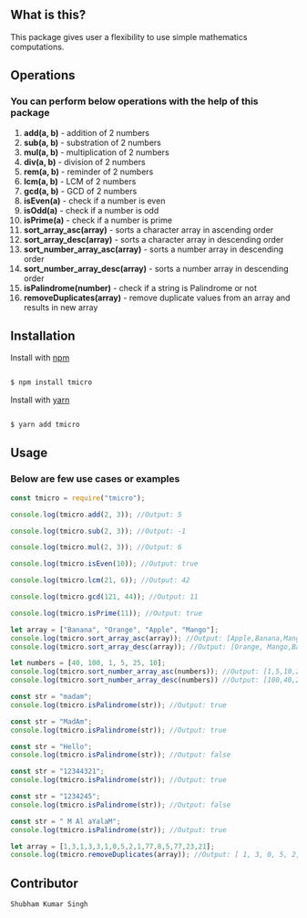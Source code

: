 ## What is this?

This package gives user a flexibility to use simple mathematics computations.

## Operations

### You can perform below operations with the help of this package

1. **add(a, b)** - addition of 2 numbers
2. **sub(a, b)** - substration of 2 numbers
3. **mul(a, b)** - multiplication of 2 numbers
4. **div(a, b)** - division of 2 numbers
5. **rem(a, b)** - reminder of 2 numbers
6. **lcm(a, b)** - LCM of 2 numbers
7. **gcd(a, b)** - GCD of 2 numbers
8. **isEven(a)** - check if a number is even
9. **isOdd(a)** - check if a number is odd
10. **isPrime(a)** - check if a number is prime
11. **sort_array_asc(array)** - sorts a character array in ascending order
12. **sort_array_desc(array)** - sorts a character array in descending order
13. **sort_number_array_asc(array)** - sorts a number array in descending order
14. **sort_number_array_desc(array)** - sorts a number array in descending order
15. **isPalindrome(number)** - check if a string is Palindrome or not
16. **removeDuplicates(array)** - remove duplicate values from an array and results in new array

## Installation

Install with [npm](https://www.npmjs.com/)

```javascript

$ npm install tmicro

```

Install with [yarn](https://yarnpkg.com/)

```javascript

$ yarn add tmicro

```

## Usage

### Below are few use cases or examples

```javascript
const tmicro = require("tmicro");

console.log(tmicro.add(2, 3)); //Output: 5

console.log(tmicro.sub(2, 3)); //Output: -1

console.log(tmicro.mul(2, 3)); //Output: 6

console.log(tmicro.isEven(10)); //Output: true

console.log(tmicro.lcm(21, 6)); //Output: 42

console.log(tmicro.gcd(121, 44)); //Output: 11

console.log(tmicro.isPrime(11)); //Output: true

let array = ["Banana", "Orange", "Apple", "Mango"];
console.log(tmicro.sort_array_asc(array)); //Output: [Apple,Banana,Mango,Orange]
console.log(tmicro.sort_array_desc(array)); //Output: [Orange, Mango,Banana,Apple]

let numbers = [40, 100, 1, 5, 25, 10];
console.log(tmicro.sort_number_array_asc(numbers)); //Output: [1,5,10,25,40,100]
console.log(tmicro.sort_number_array_desc(numbers)) //Output: [100,40,25,10,5,1]

const str = "madam";
console.log(tmicro.isPalindrome(str)); //Output: true

const str = "MadAm";
console.log(tmicro.isPalindrome(str)); //Output: true

const str = "Hello";
console.log(tmicro.isPalindrome(str)); //Output: false

const str = "12344321";
console.log(tmicro.isPalindrome(str)); //Output: true

const str = "1234245";
console.log(tmicro.isPalindrome(str)); //Output: false

const str = " M Al aYalaM";
console.log(tmicro.isPalindrome(str)); //Output: true

let array = [1,3,1,3,3,1,0,5,2,1,77,8,5,77,23,21];
console.log(tmicro.removeDuplicates(array)); //Output: [ 1, 3, 0, 5, 2, 77, 8, 23, 21 ]
```

## Contributor

```javascript
Shubham Kumar Singh
```
